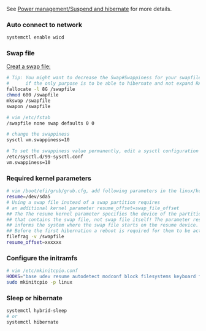 See [Power management/Suspend and hibernate](https://wiki.archlinux.org/index.php/Power_management/Suspend_and_hibernate#High_level_interfaces) for more details.

### Auto connect to network
```bash
systemctl enable wicd
```

### Swap file

[Creat a swap file:](https://wiki.archlinux.org/index.php/Swap#Swap_file)

```bash
# Tip: You might want to decrease the Swap#Swappiness for your swapfile
#      if the only purpose is to be able to hibernate and not expand RAM.
fallocate -l 8G /swapfile
chmod 600 /swapfile
mkswap /swapfile
swapon /swapfile

# vim /etc/fstab
/swapfile none swap defaults 0 0

# change the swappiness
sysctl vm.swappiness=10

# To set the swappiness value permanently, edit a sysctl configuration file
/etc/sysctl.d/99-sysctl.conf
vm.swappiness=10
```

### Required kernel parameters
```bash
# vim /boot/efi/grub/grub.cfg, add following parameters in the linux/kernel line
resume=/dev/sda5
# Using a swap file instead of a swap partition requires 
# an additional kernel parameter resume_offset=swap_file_offset
## The The resume kernel parameter specifies the device of the partition 
## that contains the swap file, not swap file itself! The parameter resume_offset
## informs the system where the swap file starts on the resume device.
## Before the first hibernation a reboot is required for them to be active.
filefrag -v /swapfile
resume_offset=xxxxxx
```

### Configure the initramfs
```bash
# vim /etc/mkinitcpio.conf
HOOKS="base udev resume autodetect modconf block filesystems keyboard fsck"
sudo mkinitcpio -p linux
```

### Sleep or hibernate
```bash
systemctl hybrid-sleep
# or
systemctl hibernate
```
